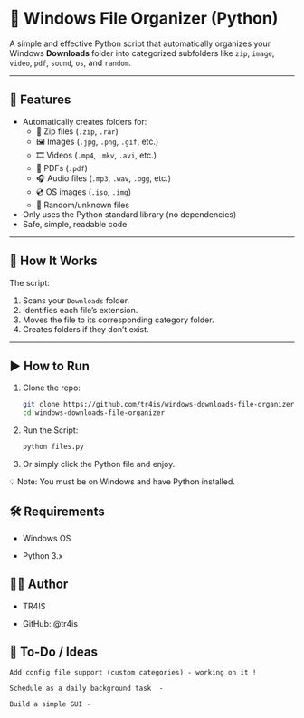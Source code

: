 # 🧹 Windows File Organizer (Python)

A simple and effective Python script that automatically organizes your Windows **Downloads** folder into categorized subfolders like `zip`, `image`, `video`, `pdf`, `sound`, `os`, and `random`.

---

## 🚀 Features

- Automatically creates folders for:
  - 📁 Zip files (`.zip`, `.rar`)
  - 🖼️ Images (`.jpg`, `.png`, `.gif`, etc.)
  - 🎞️ Videos (`.mp4`, `.mkv`, `.avi`, etc.)
  - 📄 PDFs (`.pdf`)
  - 🎧 Audio files (`.mp3`, `.wav`, `.ogg`, etc.)
  - 💿 OS images (`.iso`, `.img`)
  - 🧪 Random/unknown files
- Only uses the Python standard library (no dependencies)
- Safe, simple, readable code

---

## 📂 How It Works

The script:
1. Scans your `Downloads` folder.
2. Identifies each file’s extension.
3. Moves the file to its corresponding category folder.
4. Creates folders if they don’t exist.

---

## ▶️ How to Run

1. Clone the repo:
   ```bash
   git clone https://github.com/tr4is/windows-downloads-file-organizer.git
   cd windows-downloads-file-organizer

2. Run the Script:
   ```bash
   python files.py

3. Or simply click the Python file and enjoy.

💡 Note: You must be on Windows and have Python installed.

## 🛠 Requirements

  - Windows OS

  - Python 3.x

## 🙋‍♂️ Author

  - TR4IS

  - GitHub: @tr4is

## 📝 To-Do / Ideas

    Add config file support (custom categories) - working on it !

    Schedule as a daily background task  - 

    Build a simple GUI -
